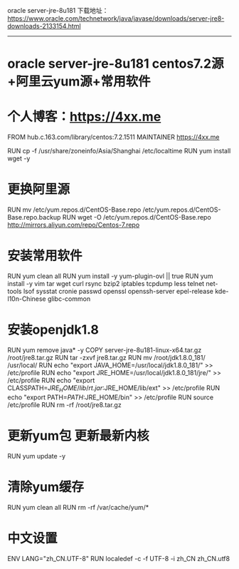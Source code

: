 oracle server-jre-8u181 下载地址：https://www.oracle.com/technetwork/java/javase/downloads/server-jre8-downloads-2133154.html

---

# oracle server-jre-8u181 centos7.2源+阿里云yum源+常用软件
# 个人博客：https://4xx.me
FROM hub.c.163.com/library/centos:7.2.1511
MAINTAINER https://4xx.me

RUN cp -f /usr/share/zoneinfo/Asia/Shanghai /etc/localtime
RUN yum install wget -y

# 更换阿里源
RUN mv /etc/yum.repos.d/CentOS-Base.repo /etc/yum.repos.d/CentOS-Base.repo.backup
RUN wget -O /etc/yum.repos.d/CentOS-Base.repo http://mirrors.aliyun.com/repo/Centos-7.repo

# 安装常用软件
RUN yum clean all
RUN yum install -y yum-plugin-ovl || true
RUN yum install -y vim tar wget curl rsync bzip2 iptables tcpdump less telnet net-tools lsof sysstat cronie passwd openssl openssh-server epel-release kde-l10n-Chinese glibc-common

# 安装openjdk1.8
RUN yum remove java* -y
COPY server-jre-8u181-linux-x64.tar.gz /root/jre8.tar.gz
RUN tar -zxvf jre8.tar.gz
RUN mv /root/jdk1.8.0_181/ /usr/local/
RUN echo "export JAVA_HOME=/usr/local/jdk1.8.0_181/" >> /etc/profile
RUN echo "export JRE_HOME=/usr/local/jdk1.8.0_181/jre/" >> /etc/profile
RUN echo "export CLASSPATH=$JRE_HOME/lib/rt.jar:$JRE_HOME/lib/ext" >> /etc/profile
RUN echo "export PATH=$PATH:$JRE_HOME/bin" >> /etc/profile
RUN source /etc/profile
RUN rm -rf /root/jre8.tar.gz

# 更新yum包 更新最新内核
RUN yum update -y

# 清除yum缓存
RUN yum clean all
RUN rm -rf /var/cache/yum/*

# 中文设置
ENV LANG="zh_CN.UTF-8" 
RUN localedef -c -f UTF-8 -i zh_CN zh_CN.utf8
